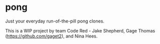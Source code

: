 # pong
Just your everyday run-of-the-pill pong clones.

This is a WIP project by team Code Red - Jake Shepherd, Gage Thomas (https://github.com/gaget2), and Nina Hees.
